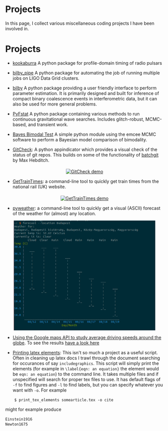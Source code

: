 # Projects

In this page, I collect various miscellaneous coding projects I have been
involved in.

# Projects

* [kookaburra](https://github.com/GregoryAshton/kookaburra) A python package
for profile-domain timing of radio pulsars

* [bilby_pipe](https://git.ligo.org/lscsoft/bilby_pipe) A python package for
automating the job of running multiple jobs on LIGO Data Grid clusters.

* [bilby](https://git.ligo.org/lscsoft/bilby) A python package providing a user
  friendly interface to perform parameter estimation. It is primarily designed
and built for inference of compact binary coalescence events in interferometric
data, but it can also be used for more general problems.

* [PyFstat](https://github.com/PyFstat/PyFstat) A python
  package containing various methods to run continuous gravitational wave
  searches. Includes glitch-robust, MCMC-based, and transient work.

* [Bayes Bimodal Test](https://github.com/ga7g08/BayesBimodalTest) A simple
  python module using the emcee MCMC software to perform a Bayesian model
  comparison of bimodality.

* [GitCheck](https://github.com/ga7g08/GitCheck): A python appindicator which
  provides a visual check of the status of git repos. This builds on some of
  the functionality of [batchgit](https://github.com/maxhebditch/batchgit) by
  Max Hebditch.

<div style="text-align:center">
<a href="https://github.com/ga7g08/GitCheck">
<img src="https://raw.githubusercontent.com/ga7g08/CheckGit/master/demo.png"
     alt="GitCheck demo"
     align="middle"
     style="width:450px">
</a>
</div>

* [GetTrainTimes](https://github.com/ga7g08/GetTrainTimes): a command-line
  tool to quickly get train times from the national rail (UK) website.

<div style="text-align:center">
<a href="https://github.com/ga7g08/GetTrainTimes">
<img src="https://raw.githubusercontent.com/ga7g08/GetTrainTimes/master/demo.png"
     alt="GetTrainTimes demo"
     align="middle"
     style="width:450px">
</a>
</div>

* [pyweather](https://github.com/ga7g08/pyweather): a command-line tool to
  quickly get a visual (ASCII) forecast of the weather for (almost) any location.

<div style="text-align:center">
<a href="https://github.com/ga7g08/pyweather">
<img src="https://raw.githubusercontent.com/ga7g08/pyweather/master/Budapest_demo.png"
     alt="pyweather demo"
     align="middle"
     style="width:450px">
</a>
</div>

* [Using the Google maps API to study average driving speeds around the
   globe](https://github.com/ga7g08/GoogleMapsAPI_experiment).
   To see the results [have a look here](https://github.com/ga7g08/GoogleMapsAPI_experiment/blob/master/Results.md)

* [Printing latex elements](https://github.com/ga7g08/Scripts/blob/master/print_tex_elemnts):
  This isn't so much a project as a useful script. Often in cleaning up latex
  docs I trawl through the document searching for occurances of say
  `includegraphics`. This script will simply print the elements (for example
  in `\label{eqn: an equation}` the element would be `eqn: an equation`) to the
  command line. It takes multiple files and if unspecified will search for 
  proper tex files to use. It has default flags of `-f` to find figures and 
  `-l` to find labels, but you can specify whatever you want with `-o`. For
  example

``` 
    $ print_tex_elements somearticle.tex -o cite
```

  might for example produce

    Einstein1916
    Newton1675

